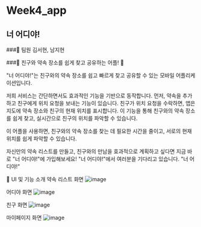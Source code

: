 # Week4_app
## 너 어디야!
###👥 팀원
김서현, 남지현

###📍 친구와 약속 장소를 쉽게 찾고 공유하는 어플! 📍

"너 어디야!"는 친구와의 약속 장소를 쉽고 빠르게 찾고 공유할 수 있는 모바일 어플리케이션입니다.

저희 서비스는 간단하면서도 효과적인 기능을 기반으로 동작합니다. 먼저, 약속을 추가하고 친구에게 위치 요청을 보내는 기능이 있습니다. 친구가 위치 요청을 수락하면, 앱은 지도에 약속 장소와 친구의 현재 위치를 표시합니다. 이 기능을 통해 친구와의 약속 장소를 쉽게 찾고, 실시간으로 친구의 위치를 파악할 수 있습니다.

이 어플을 사용하면, 친구와의 약속 장소를 찾는 데 필요한 시간을 줄이고, 서로의 현재 위치를 쉽게 파악할 수 있습니다.

자신만의 약속 리스트를 만들고, 친구와의 만남을 효과적으로 계획하고 싶다면 지금 바로 "너 어디야!"에 가입해보세요! "너 어디야!"에서 여러분을 기다리고 있습니다. "너 어디야!" 

📱 UI 및 기능 소개
약속 리스트 화면
![image](https://github.com/2023MadCamp-Week4/Week4_app/assets/86822199/b2432bc7-1670-4185-9363-671b36aeb682)

어디야 화면
![image](https://github.com/2023MadCamp-Week4/Week4_app/assets/86822199/73173699-5358-420e-9144-b48d1616f73f)

친구 화면
![image](https://github.com/2023MadCamp-Week4/Week4_app/assets/86822199/98036c75-cfce-4c56-8fa3-a2b213bb1263)

마이페이지 화면
![image](https://github.com/2023MadCamp-Week4/Week4_app/assets/86822199/40cdbe57-a4a3-4212-ac94-8b31c1bb3b55)

